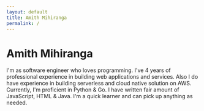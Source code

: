 ```yaml
---
layout: default
title: Amith Mihiranga 
permalink: /
---
```


# Amith Mihiranga 

I'm as software engineer who loves programming. I've 4 years of professional experience in building web applications and services. Also I do have experience in building serverless and cloud native solution on AWS. Currently, I'm proficient in Python & Go. I have written fair amount of JavaScript, HTML & Java. I'm a quick learner and can pick up anything as needed.